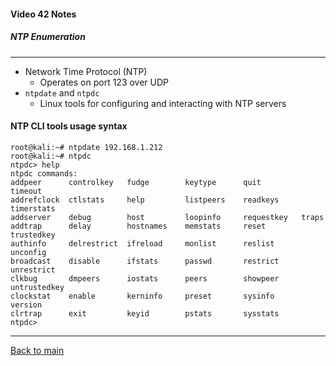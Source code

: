 #### Video 42 Notes

##### NTP Enumeration

---

- Network Time Protocol (NTP)
  - Operates on port 123 over UDP
- `ntpdate` and `ntpdc`
  - Linux tools for configuring and interacting with NTP servers

#### NTP CLI tools usage syntax
```
root@kali:~# ntpdate 192.168.1.212
root@kali:~# ntpdc
ntpdc> help
ntpdc commands:
addpeer      controlkey   fudge        keytype      quit         timeout      
addrefclock  ctlstats     help         listpeers    readkeys     timerstats   
addserver    debug        host         loopinfo     requestkey   traps        
addtrap      delay        hostnames    memstats     reset        trustedkey   
authinfo     delrestrict  ifreload     monlist      reslist      unconfig     
broadcast    disable      ifstats      passwd       restrict     unrestrict   
clkbug       dmpeers      iostats      peers        showpeer     untrustedkey 
clockstat    enable       kerninfo     preset       sysinfo      version      
clrtrap      exit         keyid        pstats       sysstats     
ntpdc>
```

---

[Back to main](https://github.com/rot0xd/CBTNuggets/blob/master/CEHv9/README.md)

